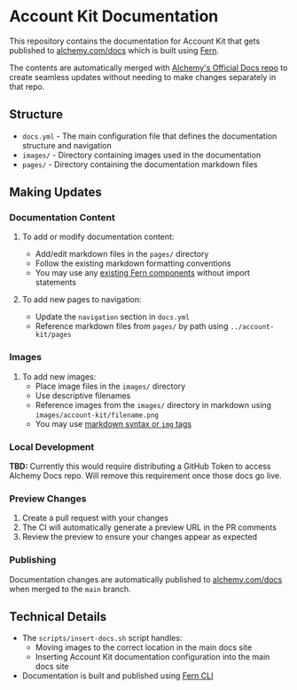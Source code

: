# Account Kit Documentation

This repository contains the documentation for Account Kit that gets published to [alchemy.com/docs](https://alchemy.com/docs) which is built using [Fern](https://buildwithfern.com/learn/docs/getting-started/overview).

The contents are automatically merged with [Alchemy's Official Docs repo](https://github.com/alchemyplatform/docs) to create seamless updates without needing to make changes separately in that repo.

## Structure

- `docs.yml` - The main configuration file that defines the documentation structure and navigation
- `images/` - Directory containing images used in the documentation
- `pages/` - Directory containing the documentation markdown files

## Making Updates

### Documentation Content

1. To add or modify documentation content:

   - Add/edit markdown files in the `pages/` directory
   - Follow the existing markdown formatting conventions
   - You may use any [existing Fern components](https://buildwithfern.com/learn/docs/content/components/overview) without import statements

2. To add new pages to navigation:
   - Update the `navigation` section in `docs.yml`
   - Reference markdown files from `pages/` by path using `../account-kit/pages`

### Images

1. To add new images:
   - Place image files in the `images/` directory
   - Use descriptive filenames
   - Reference images from the `images/` directory in markdown using `images/account-kit/filename.png`
   - You may use [markdown syntax or `img` tags](https://buildwithfern.com/learn/docs/content/write-markdown#images)

### Local Development

**TBD:** Currently this would require distributing a GitHub Token to access Alchemy Docs repo. Will remove this requirement once those docs go live.

### Preview Changes

1. Create a pull request with your changes
2. The CI will automatically generate a preview URL in the PR comments
3. Review the preview to ensure your changes appear as expected

### Publishing

Documentation changes are automatically published to [alchemy.com/docs](https://alchemy.com/docs) when merged to the `main` branch.

## Technical Details

- The `scripts/insert-docs.sh` script handles:
  - Moving images to the correct location in the main docs site
  - Inserting Account Kit documentation configuration into the main docs site
- Documentation is built and published using [Fern CLI](https://buildwithfern.com/learn/cli-reference/overview#setting-up-docs)

